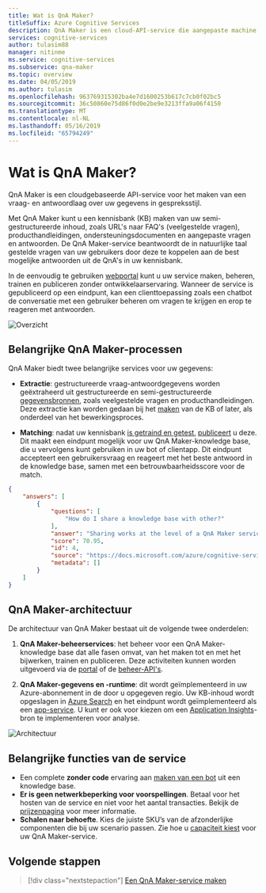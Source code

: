 ```yaml
---
title: Wat is QnA Maker?
titleSuffix: Azure Cognitive Services
description: QnA Maker is een cloud-API-service die aangepaste machine learning intelligence toepast op een gebruikersvraag in natuurlijke taal om daarop het beste antwoord te kunnen geven.
services: cognitive-services
author: tulasim88
manager: nitinme
ms.service: cognitive-services
ms.subservice: qna-maker
ms.topic: overview
ms.date: 04/05/2019
ms.author: tulasim
ms.openlocfilehash: 963769315302ba4e7d1600253b617c7cb0f02bc5
ms.sourcegitcommit: 36c50860e75d86f0d0e2be9e3213ffa9a06f4150
ms.translationtype: MT
ms.contentlocale: nl-NL
ms.lasthandoff: 05/16/2019
ms.locfileid: "65794249"
---
```

# <a name="what-is-qna-maker"></a>Wat is QnA Maker?

QnA Maker is een cloudgebaseerde API-service voor het maken van een vraag- en antwoordlaag over uw gegevens in gespreksstijl. 

Met QnA Maker kunt u een kennisbank (KB) maken van uw semi-gestructureerde inhoud, zoals URL's naar FAQ's (veelgestelde vragen), producthandleidingen, ondersteuningsdocumenten en aangepaste vragen en antwoorden. De QnA Maker-service beantwoordt de in natuurlijke taal gestelde vragen van uw gebruikers door deze te koppelen aan de best mogelijke antwoorden uit de QnA's in uw kennisbank.

In de eenvoudig te gebruiken [webportal](https://qnamaker.ai) kunt u uw service maken, beheren, trainen en publiceren zonder ontwikkelaarservaring. Wanneer de service is gepubliceerd op een eindpunt, kan een clienttoepassing zoals een chatbot de conversatie met een gebruiker beheren om vragen te krijgen en erop te reageren met antwoorden. 

![Overzicht](../media/qnamaker-overview-learnabout/overview.png)

## <a name="key-qna-maker-processes"></a>Belangrijke QnA Maker-processen

QnA Maker biedt twee belangrijke services voor uw gegevens:

* **Extractie**: gestructureerde vraag-antwoordgegevens worden geëxtraheerd uit gestructureerde en semi-gestructureerde [gegevensbronnen](../Concepts/data-sources-supported.md), zoals veelgestelde vragen en producthandleidingen. Deze extractie kan worden gedaan bij het [maken](https://aka.ms/qnamaker-docs-createkb) van de KB of later, als onderdeel van het bewerkingsproces.

* **Matching**: nadat uw kennisbank [is getraind en getest](https://aka.ms/qnamaker-docs-trainkb), [publiceert](https://aka.ms/qnamaker-docs-publishkb) u deze. Dit maakt een eindpunt mogelijk voor uw QnA Maker-knowledge base, die u vervolgens kunt gebruiken in uw bot of clientapp. Dit eindpunt accepteert een gebruikersvraag en reageert met het beste antwoord in de knowledge base, samen met een betrouwbaarheidsscore voor de match.

```JSON
{
    "answers": [
        {
            "questions": [
                "How do I share a knowledge base with other?"
            ],
            "answer": "Sharing works at the level of a QnA Maker service, i.e. all knowledge bases in the services will be shared. Read [here](https://docs.microsoft.com/azure/cognitive-services/qnamaker/how-to/collaborate-knowledge-base)how to collaborate on a knowledge base.",
            "score": 70.95,
            "id": 4,
            "source": "https://docs.microsoft.com/azure/cognitive-services/qnamaker/faqs",
            "metadata": []
        }
    ]
}

```

## <a name="qna-maker-architecture"></a>QnA Maker-architectuur

De architectuur van QnA Maker bestaat uit de volgende twee onderdelen:

1. **QnA Maker-beheerservices**: het beheer voor een QnA Maker-knowledge base dat alle fasen omvat, van het maken tot en met het bijwerken, trainen en publiceren. Deze activiteiten kunnen worden uitgevoerd via de [portal](https://qnamaker.ai) of de [beheer-API's](https://go.microsoft.com/fwlink/?linkid=2092179). 

2. **QnA Maker-gegevens en -runtime**: dit wordt geïmplementeerd in uw Azure-abonnement in de door u opgegeven regio. Uw KB-inhoud wordt opgeslagen in [Azure Search](https://azure.microsoft.com/services/search/) en het eindpunt wordt geïmplementeerd als een [app-service](https://azure.microsoft.com/services/app-service/). U kunt er ook voor kiezen om een ​​[Application Insights](https://azure.microsoft.com/services/application-insights/)-bron te implementeren voor analyse.

![Architectuur](../media/qnamaker-overview-learnabout/architecture.png)


## <a name="service-highlights"></a>Belangrijke functies van de service

- Een complete **zonder code** ervaring aan [maken van een bot](../Quickstarts/create-publish-knowledge-base.md#create-a-bot) uit een knowledge base.
- **Er is geen netwerkbeperking voor voorspellingen**. Betaal voor het hosten van de service en niet voor het aantal transacties. Bekijk de [prijzenpagina](https://aka.ms/qnamaker-docs-pricing) voor meer informatie.
- **Schalen naar behoefte**. Kies de juiste SKU’s van de afzonderlijke componenten die bij uw scenario passen. Zie hoe u [capaciteit kiest](https://aka.ms/qnamaker-docs-capacity) voor uw QnA Maker-service.


## <a name="next-steps"></a>Volgende stappen

> [!div class="nextstepaction"]
> [Een QnA Maker-service maken](../how-to/set-up-qnamaker-service-azure.md)
